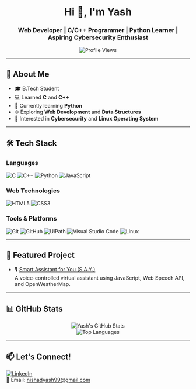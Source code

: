 <h1 align="center">Hi 👋, I'm Yash</h1>
<h3 align="center">Web Developer | C/C++ Programmer | Python Learner | Aspiring Cybersecurity Enthusiast</h3>

<p align="center">
  <img src="https://komarev.com/ghpvc/?username=yashnishad-0923&label=Profile%20views&color=0e75b6&style=flat" alt="Profile Views" />
</p>

---

## 🚀 About Me

- 🎓 B.Tech Student
- 💻 Learned **C** and **C++**
- 🐍 Currently learning **Python**
- 🌐 Exploring **Web Development** and **Data Structures**
- 🧠 Interested in **Cybersecurity** and **Linux Operating System**
  

---

## 🛠️ Tech Stack

### Languages

![C](https://img.shields.io/badge/C-%2300599C.svg?style=for-the-badge&logo=c&logoColor=white)
![C++](https://img.shields.io/badge/C++-%2300599C.svg?style=for-the-badge&logo=c%2B%2B&logoColor=white)
![Python](https://img.shields.io/badge/Python-3670A0?style=for-the-badge&logo=python&logoColor=ffdd54)
![JavaScript](https://img.shields.io/badge/JavaScript-%23323330.svg?style=for-the-badge&logo=javascript&logoColor=%23F7DF1E)

### Web Technologies

![HTML5](https://img.shields.io/badge/HTML5-%23E34F26.svg?style=for-the-badge&logo=html5&logoColor=white)
![CSS3](https://img.shields.io/badge/CSS3-%231572B6.svg?style=for-the-badge&logo=css3&logoColor=white)

### Tools & Platforms

![Git](https://img.shields.io/badge/Git-%23F05032.svg?style=for-the-badge&logo=git&logoColor=white)
![GitHub](https://img.shields.io/badge/GitHub-%23181717.svg?style=for-the-badge&logo=github&logoColor=white)
![UiPath](https://img.shields.io/badge/UiPath-FE6600?style=for-the-badge&logo=uipath&logoColor=white)
![Visual Studio Code](https://img.shields.io/badge/VSCode-%23007ACC.svg?style=for-the-badge&logo=visual-studio-code&logoColor=white)
![Linux](https://img.shields.io/badge/Linux-FCC624?style=for-the-badge&logo=linux&logoColor=black)

---

## 📌 Featured Project

- 🎙️ [Smart Assistant for You (S.A.Y.)](https://github.com/yashnishad-0923/SAY)  
  A voice-controlled virtual assistant using JavaScript, Web Speech API, and OpenWeatherMap.

---

## 📊 GitHub Stats

<p align="center">
  <img src="https://github-readme-stats.vercel.app/api?username=yashnishad-0923&show_icons=true&theme=tokyonight" alt="Yash's GitHub Stats" />
  <br/>
  <img src="https://github-readme-stats.vercel.app/api/top-langs/?username=yashnishad-0923&layout=compact&theme=tokyonight" alt="Top Languages" />
</p>

---

## 📫 Let's Connect!

[![LinkedIn](https://img.shields.io/badge/LinkedIn-%230077B5.svg?style=for-the-badge&logo=linkedin&logoColor=white)](https://www.linkedin.com/in/yash-nishad-371106252)  
📧 Email: nishadyash99@gmail.com




<!---
yashnishad-0923/yashnishad-0923 is a ✨ special ✨ repository because its `README.md` (this file) appears on your GitHub profile.
You can click the Preview link to take a look at your changes.
--->
